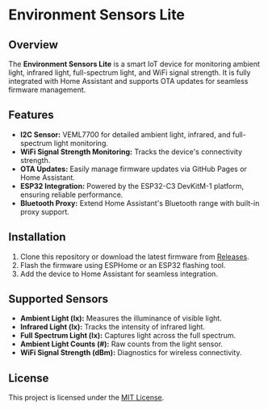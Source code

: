 # Environment Sensors Lite

## Overview
The **Environment Sensors Lite** is a smart IoT device for monitoring ambient light, infrared light, full-spectrum light, and WiFi signal strength. It is fully integrated with Home Assistant and supports OTA updates for seamless firmware management.

## Features
- **I2C Sensor:** VEML7700 for detailed ambient light, infrared, and full-spectrum light monitoring.
- **WiFi Signal Strength Monitoring:** Tracks the device's connectivity strength.
- **OTA Updates:** Easily manage firmware updates via GitHub Pages or Home Assistant.
- **ESP32 Integration:** Powered by the ESP32-C3 DevKitM-1 platform, ensuring reliable performance.
- **Bluetooth Proxy:** Extend Home Assistant's Bluetooth range with built-in proxy support.

## Installation
1. Clone this repository or download the latest firmware from [Releases](https://github.com/vertex-automation/environment-sensors/releases).
2. Flash the firmware using ESPHome or an ESP32 flashing tool.
3. Add the device to Home Assistant for seamless integration.

## Supported Sensors
- **Ambient Light (lx):** Measures the illuminance of visible light.
- **Infrared Light (lx):** Tracks the intensity of infrared light.
- **Full Spectrum Light (lx):** Captures light across the full spectrum.
- **Ambient Light Counts (#):** Raw counts from the light sensor.
- **WiFi Signal Strength (dBm):** Diagnostics for wireless connectivity.

## License
This project is licensed under the [MIT License](LICENSE).
